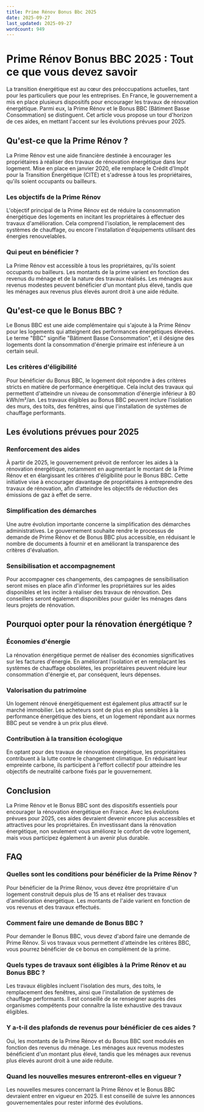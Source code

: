 ```yaml
---
title: Prime Rénov Bonus Bbc 2025
date: 2025-09-27
last_updated: 2025-09-27
wordcount: 949
---
```


# Prime Rénov Bonus BBC 2025 : Tout ce que vous devez savoir

La transition énergétique est au cœur des préoccupations actuelles, tant pour les particuliers que pour les entreprises. En France, le gouvernement a mis en place plusieurs dispositifs pour encourager les travaux de rénovation énergétique. Parmi eux, la Prime Rénov et le Bonus BBC (Bâtiment Basse Consommation) se distinguent. Cet article vous propose un tour d'horizon de ces aides, en mettant l'accent sur les évolutions prévues pour 2025.

## Qu'est-ce que la Prime Rénov ?

La Prime Rénov est une aide financière destinée à encourager les propriétaires à réaliser des travaux de rénovation énergétique dans leur logement. Mise en place en janvier 2020, elle remplace le Crédit d'Impôt pour la Transition Énergétique (CITE) et s'adresse à tous les propriétaires, qu'ils soient occupants ou bailleurs.

### Les objectifs de la Prime Rénov

L'objectif principal de la Prime Rénov est de réduire la consommation énergétique des logements en incitant les propriétaires à effectuer des travaux d'amélioration. Cela comprend l'isolation, le remplacement des systèmes de chauffage, ou encore l'installation d'équipements utilisant des énergies renouvelables.

### Qui peut en bénéficier ?

La Prime Rénov est accessible à tous les propriétaires, qu'ils soient occupants ou bailleurs. Les montants de la prime varient en fonction des revenus du ménage et de la nature des travaux réalisés. Les ménages aux revenus modestes peuvent bénéficier d'un montant plus élevé, tandis que les ménages aux revenus plus élevés auront droit à une aide réduite.

## Qu'est-ce que le Bonus BBC ?

Le Bonus BBC est une aide complémentaire qui s'ajoute à la Prime Rénov pour les logements qui atteignent des performances énergétiques élevées. Le terme "BBC" signifie "Bâtiment Basse Consommation", et il désigne des logements dont la consommation d'énergie primaire est inférieure à un certain seuil.

### Les critères d'éligibilité

Pour bénéficier du Bonus BBC, le logement doit répondre à des critères stricts en matière de performance énergétique. Cela inclut des travaux qui permettent d'atteindre un niveau de consommation d'énergie inférieur à 80 kWh/m²/an. Les travaux éligibles au Bonus BBC peuvent inclure l'isolation des murs, des toits, des fenêtres, ainsi que l'installation de systèmes de chauffage performants.

## Les évolutions prévues pour 2025

### Renforcement des aides

À partir de 2025, le gouvernement prévoit de renforcer les aides à la rénovation énergétique, notamment en augmentant le montant de la Prime Rénov et en élargissant les critères d'éligibilité pour le Bonus BBC. Cette initiative vise à encourager davantage de propriétaires à entreprendre des travaux de rénovation, afin d'atteindre les objectifs de réduction des émissions de gaz à effet de serre.

### Simplification des démarches

Une autre évolution importante concerne la simplification des démarches administratives. Le gouvernement souhaite rendre le processus de demande de Prime Rénov et de Bonus BBC plus accessible, en réduisant le nombre de documents à fournir et en améliorant la transparence des critères d'évaluation.

### Sensibilisation et accompagnement

Pour accompagner ces changements, des campagnes de sensibilisation seront mises en place afin d'informer les propriétaires sur les aides disponibles et les inciter à réaliser des travaux de rénovation. Des conseillers seront également disponibles pour guider les ménages dans leurs projets de rénovation.

## Pourquoi opter pour la rénovation énergétique ?

### Économies d'énergie

La rénovation énergétique permet de réaliser des économies significatives sur les factures d'énergie. En améliorant l'isolation et en remplaçant les systèmes de chauffage obsolètes, les propriétaires peuvent réduire leur consommation d'énergie et, par conséquent, leurs dépenses.

### Valorisation du patrimoine

Un logement rénové énergétiquement est également plus attractif sur le marché immobilier. Les acheteurs sont de plus en plus sensibles à la performance énergétique des biens, et un logement répondant aux normes BBC peut se vendre à un prix plus élevé.

### Contribution à la transition écologique

En optant pour des travaux de rénovation énergétique, les propriétaires contribuent à la lutte contre le changement climatique. En réduisant leur empreinte carbone, ils participent à l'effort collectif pour atteindre les objectifs de neutralité carbone fixés par le gouvernement.

## Conclusion

La Prime Rénov et le Bonus BBC sont des dispositifs essentiels pour encourager la rénovation énergétique en France. Avec les évolutions prévues pour 2025, ces aides devraient devenir encore plus accessibles et attractives pour les propriétaires. En investissant dans la rénovation énergétique, non seulement vous améliorez le confort de votre logement, mais vous participez également à un avenir plus durable.

## FAQ

### Quelles sont les conditions pour bénéficier de la Prime Rénov ?

Pour bénéficier de la Prime Rénov, vous devez être propriétaire d'un logement construit depuis plus de 15 ans et réaliser des travaux d'amélioration énergétique. Les montants de l'aide varient en fonction de vos revenus et des travaux effectués.

### Comment faire une demande de Bonus BBC ?

Pour demander le Bonus BBC, vous devez d'abord faire une demande de Prime Rénov. Si vos travaux vous permettent d'atteindre les critères BBC, vous pourrez bénéficier de ce bonus en complément de la prime.

### Quels types de travaux sont éligibles à la Prime Rénov et au Bonus BBC ?

Les travaux éligibles incluent l'isolation des murs, des toits, le remplacement des fenêtres, ainsi que l'installation de systèmes de chauffage performants. Il est conseillé de se renseigner auprès des organismes compétents pour connaître la liste exhaustive des travaux éligibles.

### Y a-t-il des plafonds de revenus pour bénéficier de ces aides ?

Oui, les montants de la Prime Rénov et du Bonus BBC sont modulés en fonction des revenus du ménage. Les ménages aux revenus modestes bénéficient d'un montant plus élevé, tandis que les ménages aux revenus plus élevés auront droit à une aide réduite.

### Quand les nouvelles mesures entreront-elles en vigueur ?

Les nouvelles mesures concernant la Prime Rénov et le Bonus BBC devraient entrer en vigueur en 2025. Il est conseillé de suivre les annonces gouvernementales pour rester informé des évolutions.